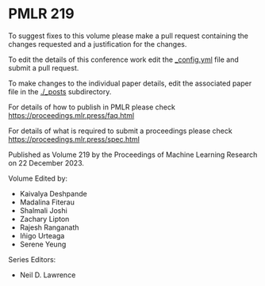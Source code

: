 # PMLR 219

To suggest fixes to this volume please make a pull request containing the changes requested and a justification for the changes.

To edit the details of this conference work edit the [_config.yml](./_config.yml) file and submit a pull request.

To make changes to the individual paper details, edit the associated paper file in the [./_posts](./_posts) subdirectory.

For details of how to publish in PMLR please check https://proceedings.mlr.press/faq.html

For details of what is required to submit a proceedings please check https://proceedings.mlr.press/spec.html



Published as Volume 219 by the Proceedings of Machine Learning Research on 22 December 2023.

Volume Edited by:
  * Kaivalya Deshpande
  * Madalina Fiterau
  * Shalmali Joshi
  * Zachary Lipton
  * Rajesh Ranganath
  * Iñigo Urteaga
  * Serene Yeung

Series Editors:
  * Neil D. Lawrence
